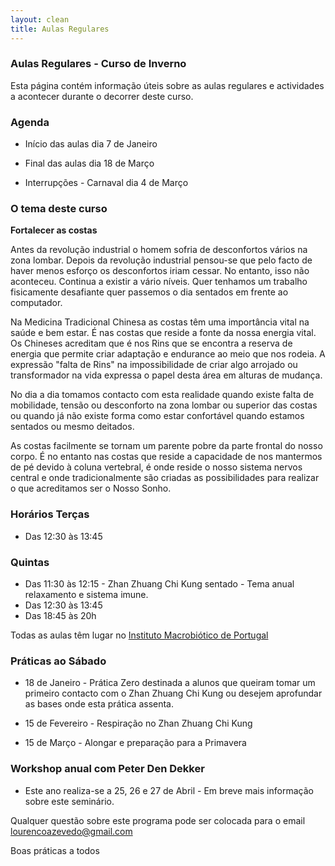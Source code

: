 ```yaml
---
layout: clean
title: Aulas Regulares
---
```

### Aulas Regulares - Curso de Inverno

Esta página contém informação úteis sobre as aulas regulares e actividades a acontecer durante o decorrer deste curso. 

### Agenda 

- Início das aulas dia 7 de Janeiro

- Final das aulas dia 18 de Março

- Interrupções - Carnaval dia 4 de Março

### O tema deste curso

**Fortalecer as costas**

Antes da revolução industrial o homem sofria de desconfortos vários na zona lombar. Depois da revolução industrial pensou-se que pelo facto de haver menos esforço os desconfortos iriam cessar. No entanto, isso não aconteceu. Continua a existir a vário níveis. Quer tenhamos um trabalho fisicamente desafiante quer passemos o dia sentados em frente ao computador.

Na Medicina Tradicional Chinesa as costas têm uma importância vital na saúde e bem estar. É nas costas que reside a fonte da nossa energia vital. Os Chineses acreditam que é nos Rins que se encontra a reserva de energia que permite criar adaptação e endurance ao meio que nos rodeia. A expressão "falta de Rins" na impossibilidade de criar algo arrojado ou transformador na vida expressa o papel desta área em alturas de mudança. 

No dia a dia tomamos contacto com esta realidade quando existe falta de mobilidade, tensão ou desconforto na zona lombar ou superior das costas ou quando já não existe forma como estar confortável quando estamos sentados ou mesmo deitados.

As costas facilmente se tornam um parente pobre da parte frontal do nosso corpo. É no entanto nas costas que reside a capacidade de nos mantermos de pé devido à coluna vertebral, é onde reside o nosso sistema nervos central e onde tradicionalmente são criadas as possibilidades para realizar o que acreditamos ser o Nosso Sonho. 

### Horários Terças 

- Das 12:30 às 13:45 

### Quintas 

- Das 11:30 às 12:15 - Zhan Zhuang Chi Kung sentado - Tema anual relaxamento e sistema imune. 
- Das 12:30 às 13:45 
- Das 18:45 às 20h 

Todas as aulas têm lugar no <a href="http://e-macrobiotica.com" target="_blank">Instituto Macrobiótico de Portugal</a>

### Práticas ao Sábado

- 18 de Janeiro - Prática Zero destinada a alunos que queiram tomar um primeiro contacto com o Zhan Zhuang Chi Kung ou desejem aprofundar as bases onde esta prática assenta.

- 15 de Fevereiro - Respiração no Zhan Zhuang Chi Kung

- 15 de Março - Alongar e preparação para a Primavera 

### Workshop anual com Peter Den Dekker 

- Este ano realiza-se a 25, 26 e 27 de Abril - Em breve mais informação sobre este seminário. 

Qualquer questão sobre este programa pode ser colocada para o email <lourencoazevedo@gmail.com>

Boas práticas a todos 